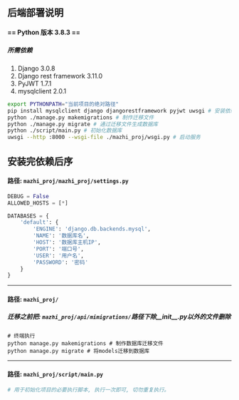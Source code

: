 ## 后端部署说明

#### == Python 版本 3.8.3 ==

##### 所需依赖

1. Django 3.0.8
2. Django rest framework 3.11.0
3. PyJWT 1.7.1
4. mysqlclient 2.0.1

```bash
export PYTHONPATH="当前项目的绝对路径"
pip install mysqlclient django djangorestframework pyjwt uwsgi # 安装依赖
python ./manage.py makemigrations # 制作迁移文件
python ./manage.py migrate # 通过迁移文件生成数据库
python ./script/main.py # 初始化数据库
uwsgi --http :8000 --wsgi-file ./mazhi_proj/wsgi.py # 启动服务
```

## 安装完依赖后序

#### 路径: `mazhi_proj/mazhi_proj/settings.py`


```python
DEBUG = False
ALLOWED_HOSTS = [*]

DATABASES = {
    'default': {
        'ENGINE': 'django.db.backends.mysql',
        'NAME': '数据库名',
        'HOST': '数据库主机IP',
        'PORT': '端口号',
        'USER': '用户名',
        'PASSWORD': '密码'
    }
}

```

---

#### 路径: `mazhi_proj/`

##### 迁移之前把: `mazhi_proj/api/mimigrations/`路径下除__init__.py以外的文件删除

```shell
# 终端执行
python manage.py makemigrations # 制作数据库迁移文件
python manage.py migrate # 将models迁移到数据库
```



---

#### 路径: `mazhi_proj/script/main.py`

```python
# 用于初始化项目的必要执行脚本, 执行一次即可, 切勿重复执行。
```


